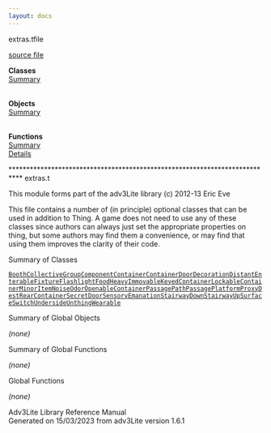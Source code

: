 ```yaml
---
layout: docs
---
```

<span class="title">extras.t</span><span class="type">file</span>

[source file](../source/extras.t.html)

**Classes**  
[Summary](#_ClassSummary_)  
 

**Objects**  
[Summary](#_ObjectSummary_)  
 

**Functions**  
[Summary](#_FunctionSummary_)  
[Details](#_Functions_)



\*\*\*\*\*\*\*\*\*\*\*\*\*\*\*\*\*\*\*\*\*\*\*\*\*\*\*\*\*\*\*\*\*\*\*\*\*\*\*\*\*\*\*\*\*\*\*\*\*\*\*\*\*\*\*\*\*\*\*\*\*\*\*\*\*\*\*\*\*\*\*\*\*\*\*
extras.t

This module forms part of the adv3Lite library (c) 2012-13 Eric Eve

This file contains a number of (in principle) optional classes that can
be used in addition to Thing. A game does not need to use any of these
classes since authors can always just set the appropriate properties on
thing, but some authors may find them a convenience, or may find that
using them improves the clarity of their code.



<span id="_ClassSummary_"></span>



<span class="hdln">Summary of Classes</span>  



[`Booth`](../object/Booth.html)[`CollectiveGroup`](../object/CollectiveGroup.html)[`Component`](../object/Component.html)[`Container`](../object/Container.html)[`ContainerDoor`](../object/ContainerDoor.html)[`Decoration`](../object/Decoration.html)[`Distant`](../object/Distant.html)[`Enterable`](../object/Enterable.html)[`Fixture`](../object/Fixture.html)[`Flashlight`](../object/Flashlight.html)[`Food`](../object/Food.html)[`Heavy`](../object/Heavy.html)[`Immovable`](../object/Immovable.html)[`KeyedContainer`](../object/KeyedContainer.html)[`LockableContainer`](../object/LockableContainer.html)[`MinorItem`](../object/MinorItem.html)[`Noise`](../object/Noise.html)[`Odor`](../object/Odor.html)[`OpenableContainer`](../object/OpenableContainer.html)[`Passage`](../object/Passage.html)[`PathPassage`](../object/PathPassage.html)[`Platform`](../object/Platform.html)[`ProxyDest`](../object/ProxyDest.html)[`RearContainer`](../object/RearContainer.html)[`SecretDoor`](../object/SecretDoor.html)[`SensoryEmanation`](../object/SensoryEmanation.html)[`StairwayDown`](../object/StairwayDown.html)[`StairwayUp`](../object/StairwayUp.html)[`Surface`](../object/Surface.html)[`Switch`](../object/Switch.html)[`Underside`](../object/Underside.html)[`Unthing`](../object/Unthing.html)[`Wearable`](../object/Wearable.html)
<span id="_ObjectSummary_"></span>



<span class="hdln">Summary of Global Objects</span>  



*(none)* <span id="FunctionSummary_"></span>



<span class="hdln">Summary of Global Functions</span>  



*(none)* <span id="_Functions_"></span>



<span class="hdln">Global Functions</span>  



*(none)*



Adv3Lite Library Reference Manual  
Generated on 15/03/2023 from adv3Lite version 1.6.1


